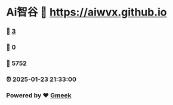 # Ai智谷 :link: https://aiwvx.github.io 
### :page_facing_up: [3](https://aiwvx.github.io/tag.html) 
### :speech_balloon: 0 
### :hibiscus: 5752 
### :alarm_clock: 2025-01-23 21:33:00 
### Powered by :heart: [Gmeek](https://github.com/Meekdai/Gmeek)

